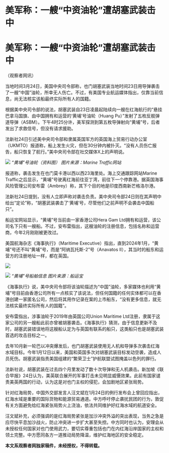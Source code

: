 # 美军称：一艘“中资油轮”遭胡塞武装击中

# 美军称：一艘“中资油轮”遭胡塞武装击中

（观察者网讯）

当地时间3月24日，美国中央司令部称，也门胡塞武装当地时间23日用导弹袭击了一艘“中国”油轮，所幸无人伤亡。不过，有美国专业航运媒体指出，仅靠当前信息，尚无法核实该船最终实际所有人的国籍。

根据美中央司令部的说法，胡塞武装自23日凌晨起陆续向一艘在红海航行的“悬挂巴拿马国旗、由中国拥有和运营的‘黄埔’号油轮（Huang
Pu）”发射了五枚反舰弹道导弹（ASBM）。下午4时25分许，美军探测到第五枚导弹射向“黄埔”号，后者发出了求救信号，但没有请求援助。

法新社24日引述美中央司令部和隶属英国军方的英国海上贸易行动办公室（UKMTO）报道称，船上发生火灾，但在30分钟内被扑灭。“没有人员伤亡报告，船只恢复了航行。”美中央司令部在社交媒体X上的声明说。

![](https://inews.gtimg.com/om_bt/OAAwazxq6jfm9MjSeXm6n6PS2APRAveXzgjrzNbSKzCYgAA/1000)
_“黄埔”号油轮（资料图） 图片来源：Marine Traffic网站_

报道称，袭击发生在也门莫卡港以西以西23海里处。海上交通跟踪网站Marine
Traffic之后显示，“黄埔”号驶离红海前往亚丁湾，前往下一个停靠港。据英国海事风险管理公司安布雷（Ambrey）称，其下个目的地是印度西南新芒格洛尔港。

法新社24日提到，没有人立即声称对袭击负责。美中央司令部24日则在其声明中给出“定论”称，“胡塞武装袭击了‘黄埔’号，尽管他们之前声明不会袭击中国船只”。

船运宝网站显示，“黄埔”号当前由一家香港公司Hera Gam
Ltd拥有和运营，该公司名下只有一艘船。不过，安布雷指出，这艘油轮的注册信息，包括名称和运营商，今年2月刚刚被更改过。

美国航海杂志《海事执行》（Maritime
Executive）指出，直到2024年1月，“黄埔”号还不叫“黄埔”号，而是“阿纳瓦托斯-2”号（Anavatos
II），其当时的船东和运营方的注册地址一样，都在英国。

![](https://inews.gtimg.com/om_bt/Ozp3-1FJzmXrmPKBPUc-G9zTPX3zRwHg1LLZNVsfZB2noAA/1000)

![](https://inews.gtimg.com/om_bt/OLMKcqJqqOb6o4U6SnxbrK68hV4zevJbcHbgtfD8rzJ_UAA/1000)
_“黄埔”号船舶信息 图片来源：船运宝_

《海事执行》说，美中央司令部将该油轮描述为“中国”油轮，多家媒体也利用“黄埔”号目前由香港公司所有一点核实了该说法，但任何国籍的任何实体都可以在香港创建一家匿名公司，然后将其用作记录在案的上市船东，“没有更多信息，就无法核实最终实际所有人的国籍”。

安布雷指出，涉事油轮于2019年由英国公司Union Maritime
Ltd注册，隶属于这家公司的另一艘船此前亦曾被胡塞袭击。《海事执行》猜测，由于信息更新不及时，胡塞武装错误地将这艘船认定为与英国有联系的船只，这类船只也是胡塞武装首选的攻击目标之一。

去年10月新一轮巴以冲突爆发后，也门胡塞武装使用无人机和导弹多次袭击红海水域目标。今年1月12日以来，美国和英国多次对胡塞武装目标发动空袭，造成人员死伤。胡塞武装指责美国组建的“繁荣卫士”护航联盟试图掩盖以色列的罪行。

法新社说，胡塞武装在过去四个月里发动了数十次导弹和无人机袭击。新加坡《联合早报》24日认为，美英联合展开的军事打击未见明显威慑效果。此前有国家谴责美英两国的行动，认为这是对也门主权的侵犯，会加剧地区紧张局势。

针对红海局势，中国外交部发言人汪文斌在1月24日的例行发布会上曾回应指出，红海水域是重要的国际货物和能源贸易通道。中方呼吁停止袭扰民团的行为，敦促有关方面避免给红海紧张局势火上浇油，依法共同维护好红海水域的航道安全。

汪文斌补充，必须强调的是红海局势紧张是加沙冲突外溢的突出表现，当务之急是应尽快平息加沙战火，防止冲突进一步扩大甚至失控。中方同时也认为，安理会从未授权任何国家对也门使用武力，要切实尊重包括也门在内红海沿岸国家的主权和领土完整。中方愿同各方一道推动局势降温，维护红海地区的安全稳定。

**本文系观察者网独家稿件，未经授权，不得转载。**

